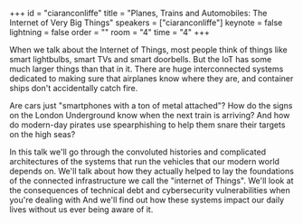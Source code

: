 ﻿+++
id = "ciaranconliffe"
title = "Planes, Trains and Automobiles: The Internet of Very Big Things"
speakers = ["ciaranconliffe"]
keynote = false
lightning = false
order = ""
room = "4"
time = "4"
+++

When we talk about the Internet of Things, most people think of things like smart lightbulbs, smart TVs and smart doorbells. But the IoT has some much larger things than that in it. There are huge interconnected systems dedicated to making sure that airplanes know where they are, and container ships don't accidentally catch fire. 

Are cars just "smartphones with a ton of metal attached"? 
How do the signs on the London Underground know when the next train is arriving? 
And how do modern-day pirates use spearphishing to help them snare their targets on the high seas?

In this talk we'll go through the convoluted histories and complicated architectures of the systems that run the vehicles that our modern world depends on. We'll talk about how they actually helped to lay the foundations of the connected infrastructure we call the "internet of Things". We'll look at the consequences of technical debt and cybersecurity vulnerabilities when you're dealing with   And we'll find out how these systems impact our daily lives without us ever being aware of it.